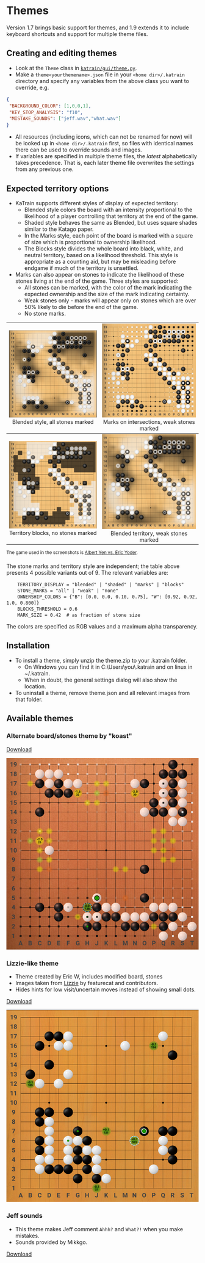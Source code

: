 # Themes

Version 1.7 brings basic support for themes, and 1.9 extends it to include keyboard shortcuts and support for multiple theme files.

## Creating and editing themes

* Look at the `Theme` class in [`katrain/gui/theme.py`](https://github.com/sanderland/katrain/blob/master/katrain/gui/theme.py).
* Make a `theme<yourthemename>.json` file in your `<home dir>/.katrain` directory and specify any variables from the above class you want to override, e.g. 
 ```json
 {
  "BACKGROUND_COLOR": [1,0,0,1],
  "KEY_STOP_ANALYSIS": "f10",
  "MISTAKE_SOUNDS": ["jeff.wav","what.wav"]
}
  ```
* All resources (including icons, which can not be renamed for now) will be looked up in `<home dir>/.katrain` first, so files with identical names there can be used to override sounds and images.
* If variables are specified in multiple theme files, the *latest* alphabetically takes precedence. That is, each later theme file overwrites the settings from any previous one.

## Expected territory options

* KaTrain supports different styles of display of expected territory:
  * Blended style colors the board with an intensity proportional to the likelihood of a player controlling that territory at the end of the game.
  * Shaded style behaves the same as Blended, but uses square shades similar to
  the Katago paper.
  * In the Marks style, each point of the board is marked with a square of size which is proportional to ownership likelihood.
  * The Blocks style divides the whole board into black, white, and neutral territory, based on a likelihood threshold. This style is appropriate as a counting aid, but may be misleading before endgame if much of the territory is unsettled.
* Marks can also appear on stones to indicate the likelihood of these stones living at the end of the game. Three styles are supported:
  * All stones can be marked, with the color of the mark indicating the expected ownership and the size of the mark indicating certainty.
  * Weak stones only - marks will appear only on stones which are over 50% likely to die before the end of the game.
  * No stone marks.

| <img src="https://raw.githubusercontent.com/jacobm-tech/katrain/blended-territory-display/themes/blended-all.png" width="400px"/><br><span style="font-weight:normal">Blended style, all stones marked</span> | <img src="https://raw.githubusercontent.com/jacobm-tech/katrain/blended-territory-display/themes/marks-weak.png" width="400px"/><br><span style="font-weight:normal">Marks on intersections, weak stones marked</span> |
|:-------------------------------------------------------------------------------------------------------------------------------------------------------------------------------------------------------------:|:----------------------------------------------------------------------------------------------------------------------------------------------------------------------------------------------------------------------:|
|                    <img src="https://raw.githubusercontent.com/jacobm-tech/katrain/blended-territory-display/themes/blocks-none.png" width="400px"/><br>Territory blocks, no stones marked                    |                      <img src="https://raw.githubusercontent.com/jacobm-tech/katrain/blended-territory-display/themes/blended-weak.png" width="400px"/><br>Blended territory, weak stones marked                       |
                             

<sup>The game used in the screenshots is [Albert Yen vs. Eric Yoder](https://www.usgo.org/news/2022/03/members-edition-midwest-open-round-2-the-broken-ladder-game).</sup>

The stone marks and territory style are independent; the table above presents 4 possible variants out of 9.
The relevant variables are:
```
    TERRITORY_DISPLAY = "blended" | "shaded" | "marks" | "blocks"
    STONE_MARKS = "all" | "weak" | "none"
    OWNERSHIP_COLORS = {"B": [0.0, 0.0, 0.10, 0.75], "W": [0.92, 0.92, 1.0, 0.800]}
    BLOCKS_THRESHOLD = 0.6
    MARK_SIZE = 0.42  # as fraction of stone size
```

The colors are specified as RGB values and a maximum alpha transparency.

## Installation

* To install a theme, simply unzip the theme.zip to your .katrain folder. 
  * On Windows you can find it in C:\Users\you\\.katrain and on linux in ~/.katrain.
  * When in doubt, the general settings dialog will also show the location.
* To uninstall a theme, remove theme.json and all relevant images from that folder.

## Available themes

### Alternate board/stones theme by "koast"

[Download](https://github.com/sanderland/katrain/blob/master/themes/koast-theme.zip)

![Preview](https://raw.githubusercontent.com/sanderland/katrain/master/themes/koast.png)

### Lizzie-like theme

* Theme created by Eric W, includes modified board, stones
* Images taken from [Lizzie](https://github.com/featurecat/lizzie/) by featurecat and contributors.
* Hides hints for low visit/uncertain moves instead of showing small dots. 

[Download](https://github.com/sanderland/katrain/blob/master/themes/eric-lizzie-look.zip)

![Preview](https://raw.githubusercontent.com/sanderland/katrain/master/themes/eric-lizzie.png)


### Jeff sounds

* This theme makes Jeff comment `Ahhh?` and `What?!` when you make mistakes.
* Sounds provided by Mikkgo.

[Download](https://github.com/sanderland/katrain/blob/master/themes/jeff-sounds.zip)

